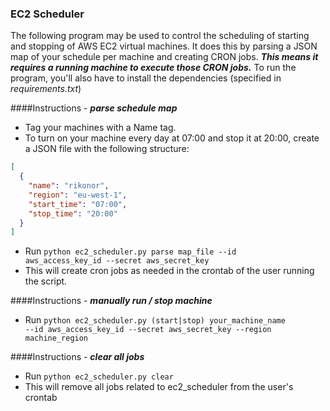 ### EC2 Scheduler

The following program may be used to control the scheduling of starting and stopping of AWS EC2 virtual machines. It does this by parsing a JSON map of your schedule per machine and creating CRON jobs.
***This means it requires a running machine to execute those CRON jobs.***
To run the program, you'll also have to install the dependencies (specified in *requirements.txt*)

####Instructions - ***parse schedule map***
* Tag your machines with a Name tag.
* To turn on your machine every day at 07:00 and stop it at 20:00, create a JSON file with the following structure:
```json
[
  {
    "name": "rikonor",
    "region": "eu-west-1",
    "start_time": "07:00",
    "stop_time": "20:00"
  }
]
```
* Run  <code>python ec2_scheduler.py parse map_file --id aws_access_key_id --secret aws_secret_key</code>
* This will create cron jobs as needed in the crontab of the user running the script.

####Instructions - ***manually run / stop machine***
* Run  <code>python ec2_scheduler.py (start|stop) your_machine_name --id aws_access_key_id --secret aws_secret_key --region machine_region</code>

####Instructions - ***clear all jobs***
* Run  <code>python ec2_scheduler.py clear</code>
* This will remove all jobs related to ec2_scheduler from the user's crontab

